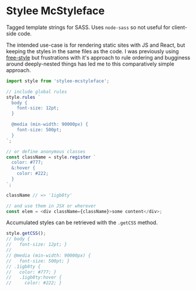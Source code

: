 # Stylee McStyleface

Tagged template strings for SASS. Uses `node-sass` so not useful for client-side code.

The intended use-case is for rendering static sites with JS and React, but keeping
the styles in the same files as the code. I was previously using [free-style](https://github.com/blakeembrey/free-style) but
frustrations with it's approach to rule ordering and bugginess around deeply-nested things
has led me to this comparatively simple approach.

```js
import style from 'stylee-mcstyleface';

// include global rules
style.rules `
  body {
    font-size: 12pt;
  }

  @media (min-width: 90000px) {
    font-size: 500pt;
  }
`;

// or define anonymous classes
const className = style.register `
  color: #777;
  &:hover {
    color: #222;
  }
`;

className // => '1igb8ty'

// and use them in JSX or wherever
const elem = <div className={className}>some content</div>;
```

Accumulated styles can be retrieved with the `.getCSS` method.


```js
style.getCSS();
// body {
//   font-size: 12pt; }
//
// @media (min-width: 90000px) {
//   font-size: 500pt; }
// .1igb8ty {
//   color: #777; }
//   .1igb8ty:hover {
//     color: #222; }
```
